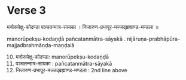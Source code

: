 # Verse 3

मनोरूपेक्षु-कोदण्डा पञ्चतन्मात्र-सायका ।
निजारुण-प्रभापूर-मज्जद्ब्रह्माण्ड-मण्डला ॥

manorūpekṣu-kodaṇḍā pañcatanmātra-sāyakā .
nijāruṇa-prabhāpūra-majjadbrahmāṇḍa-maṇḍalā 

10. मनोरूपेक्षु-कोदण्डा: manorūpekṣu-kodaṇḍā
11. पञ्चतन्मात्र-सायका : pañcatanmātra-sāyakā
12. निजारुण-प्रभापूर-मज्जद्ब्रह्माण्ड-मण्डला : 2nd line above
